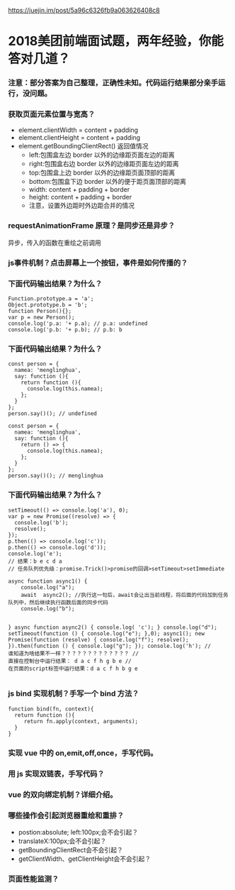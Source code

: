 <a href="https://juejin.im/post/5a96c6326fb9a063626408c8">https://juejin.im/post/5a96c6326fb9a063626408c8</a><div id="articleHeader"><h1>2018美团前端面试题，两年经验，你能答对几道？</h1></div><h3>注意：部分答案为自己整理，正确性未知。代码运行结果部分亲手运行，没问题。</h3>
<h3>获取页面元素位置与宽高？</h3>
<ul>
<li>element.clientWidth = content + padding</li>
<li>element.clientHeight = content + padding</li>
<li>element.getBoundingClientRect() 返回值情况
<ul>
<li>left:包围盒左边 border 以外的边缘距页面左边的距离</li>
<li>right:包围盒右边 border 以外的边缘距页面左边的距离</li>
<li>top:包围盒上边 border 以外的边缘距页面顶部的距离</li>
<li>bottom:包围盒下边 border 以外的便于距页面顶部的距离</li>
<li>width: content + padding + border</li>
<li>height: content + padding + border</li>
<li>注意，设置外边距时外边距合并的情况</li>
</ul>
</li>
</ul>
<h3>requestAnimationFrame 原理？是同步还是异步？</h3>
<p>异步，传入的函数在重绘之前调用</p>
<h3>js事件机制？点击屏幕上一个按钮，事件是如何传播的？</h3>

<h3>下面代码输出结果？为什么？</h3>
<pre><code>Function.prototype.a = 'a';
Object.prototype.b = 'b';
function Person(){};
var p = new Person();
console.log('p.a: '+ p.a); // p.a: undefined
console.log('p.b: '+ p.b); // p.b: b
</code></pre><h3>下面代码输出结果？为什么？</h3>
<pre><code>const person = {
  namea: 'menglinghua',
  say: function (){
    return function (){
      console.log(this.namea);
    };
  }
};
person.say()(); // undefined
</code></pre><pre><code>const person = {
  namea: 'menglinghua',
  say: function (){
    return () =&gt; {
      console.log(this.namea);
    };
  }
};
person.say()(); // menglinghua
</code></pre><h3>下面代码输出结果？为什么？</h3>
<pre><code>setTimeout(() =&gt; console.log('a'), 0);
var p = new Promise((resolve) =&gt; {
  console.log('b');
  resolve();
});
p.then(() =&gt; console.log('c'));
p.then(() =&gt; console.log('d'));
console.log('e');
// 结果：b e c d a
// 任务队列优先级：promise.Trick()&gt;promise的回调&gt;setTimeout&gt;setImmediate
</code></pre><pre><code>async function async1() {
    console.log("a");
    await  async2(); //执行这一句后，await会让出当前线程，将后面的代码加到任务队列中，然后继续执行函数后面的同步代码
    console.log("b");

}
async function async2() {
   console.log( 'c');
}
console.log("d");
setTimeout(function () {
    console.log("e");
},0);
async1();
new Promise(function (resolve) {
    console.log("f");
    resolve();
}).then(function () {
    console.log("g");
});
console.log('h');
// 谁知道为啥结果不一样？？？？？？？？？？？？？
// 直接在控制台中运行结果：      d a c f h g b e
// 在页面的script标签中运行结果：d a c f h b g e
</code></pre><h3>js bind 实现机制？手写一个 bind 方法？</h3>
<pre><code>function bind(fn, context){
  return function (){
     return fn.apply(context, arguments);
  }
}
</code></pre><h3>实现 vue 中的 on,emit,off,once，手写代码。</h3>
<h3>用 js 实现双链表，手写代码？</h3>
<h3>vue 的双向绑定机制？详细介绍。</h3>
<h3>哪些操作会引起浏览器重绘和重排？</h3>
<ul>
<li>postion:absolute; left:100px;会不会引起？</li>
<li>translateX:100px;会不会引起？</li>
<li>getBoundingClientRect会不会引起？</li>
<li>getClientWidth、getClientHeight会不会引起？</li>
</ul>
<h3>页面性能监测？</h3>

